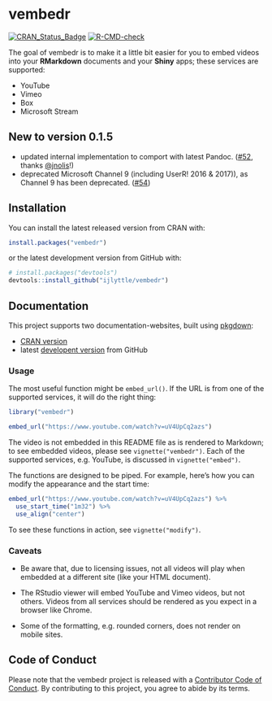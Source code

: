 
# vembedr

<!-- badges: start -->
[![CRAN_Status_Badge](https://www.r-pkg.org/badges/version/vembedr)](https://cran.r-project.org/package=vembedr)
[![R-CMD-check](https://github.com/ijlyttle/vembedr/workflows/R-CMD-check/badge.svg)](https://github.com/ijlyttle/vembedr/actions)
<!-- badges: end -->

The goal of vembedr is to make it a little bit easier for you to embed
videos into your **RMarkdown** documents and your **Shiny** apps; these
services are supported:

-   YouTube
-   Vimeo
-   Box
-   Microsoft Stream

## New to version 0.1.5

-   updated internal implementation to comport with latest Pandoc.
    ([#52](https://github.com/ijlyttle/vembedr/pull/52), thanks
    [@jnolis](https://github.com/jnolis)!)
-   deprecated Microsoft Channel 9 (including UserR! 2016 & 2017)), as
    Channel 9 has been deprecated.
    ([#54](https://github.com/ijlyttle/vembedr/pull/54))

## Installation

You can install the latest released version from CRAN with:

``` r
install.packages("vembedr")
```

or the latest development version from GitHub with:

``` r
# install.packages("devtools")
devtools::install_github("ijlyttle/vembedr")
```

## Documentation

This project supports two documentation-websites, built using
[pkgdown](https://pkgdown.r-lib.org):

-   [CRAN version](https://ijlyttle.github.io/vembedr/)
-   latest [developent version](https://ijlyttle.github.io/vembedr/dev/)
    from GitHub

### Usage

The most useful function might be `embed_url()`. If the URL is from one
of the supported services, it will do the right thing:

``` r
library("vembedr")

embed_url("https://www.youtube.com/watch?v=uV4UpCq2azs")
```

The video is not embedded in this README file as is rendered to
Markdown; to see embedded videos, please see `vignette("vembedr")`. Each
of the supported services, e.g. YouTube, is discussed in
`vignette("embed")`.

The functions are designed to be piped. For example, here’s how you can
modify the appearance and the start time:

``` r
embed_url("https://www.youtube.com/watch?v=uV4UpCq2azs") %>%
  use_start_time("1m32") %>%
  use_align("center")
```

To see these functions in action, see `vignette("modify")`.

### Caveats

-   Be aware that, due to licensing issues, not all videos will play
    when embedded at a different site (like your HTML document).

-   The RStudio viewer will embed YouTube and Vimeo videos, but not
    others. Videos from all services should be rendered as you expect in
    a browser like Chrome.

-   Some of the formatting, e.g. rounded corners, does not render on
    mobile sites.

## Code of Conduct

Please note that the vembedr project is released with a [Contributor
Code of
Conduct](https://contributor-covenant.org/version/2/0/CODE_OF_CONDUCT.html).
By contributing to this project, you agree to abide by its terms.
